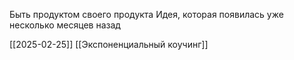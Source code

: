 Быть продуктом своего продукта
Идея, которая появилась уже несколько месяцев назад

[[2025-02-25]] [[Экспоненциальный коучинг]]